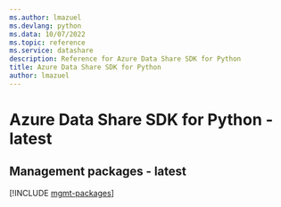 ```yaml
---
ms.author: lmazuel
ms.devlang: python
ms.data: 10/07/2022
ms.topic: reference
ms.service: datashare
description: Reference for Azure Data Share SDK for Python
title: Azure Data Share SDK for Python
author: lmazuel
---
```

# Azure Data Share SDK for Python - latest

## Management packages - latest
[!INCLUDE [mgmt-packages](data-share-mgmt-index.md)]